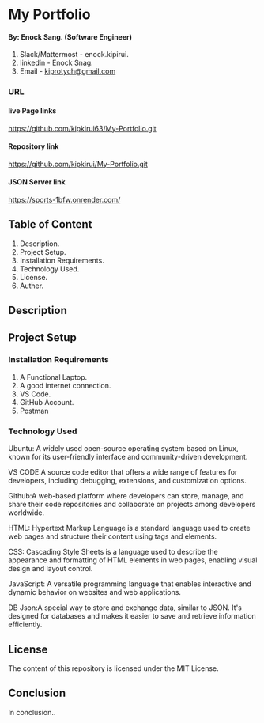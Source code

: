 # My Portfolio

#### By: Enock Sang. (Software Engineer)
1. Slack/Mattermost - enock.kipirui.
2. linkedin - Enock Snag.
3. Email - kiprotych@gmail.com

### URL
#### live Page links
https://github.com/kipkirui63/My-Portfolio.git

#### Repository link
https://github.com/kipkirui/My-Portfolio.git

#### JSON Server link
https://sports-1bfw.onrender.com/

## Table of Content
1. Description.
2. Project Setup.
3. Installation Requirements.
4. Technology Used.
5. License.
6. Auther.

## Description



## Project Setup

### Installation Requirements
1. A Functional Laptop.
2. A good internet connection.
3. VS Code.
4. GitHub Account.
5. Postman

### Technology Used

Ubuntu: A widely used open-source operating system based on Linux, known for its user-friendly interface and community-driven development.

VS CODE:A source code editor that offers a wide range of features for developers, including debugging, extensions, and customization options.

Github:A web-based platform where developers can store, manage, and share their code repositories and collaborate on projects among developers worldwide.

HTML: Hypertext Markup Language is a standard language used to create web pages and structure their content using tags and elements.

CSS: Cascading Style Sheets is a language used to describe the appearance and formatting of HTML elements in web pages, enabling visual design and layout control.

JavaScript: A versatile programming language that enables interactive and dynamic behavior on websites and web applications.

DB Json:A special way to store and exchange data, similar to JSON. It's designed for databases and makes it easier to save and retrieve information efficiently.


## License

The content of this repository is licensed under the MIT License.

## Conclusion

In conclusion..


